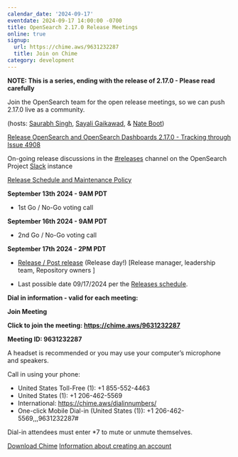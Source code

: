 ```yaml
---
calendar_date: '2024-09-17'
eventdate: 2024-09-17 14:00:00 -0700
title: OpenSearch 2.17.0 Release Meetings
online: true
signup:
  url: https://chime.aws/9631232287
  title: Join on Chime
category: development
---
```


**NOTE: This is a series, ending with the release of 2.17.0 - Please read carefully**

Join the OpenSearch team for the open release meetings, so we can push 2.17.0 live as a community.

(hosts: [Saurabh Singh](https://github.com/getsaurabh02), [Sayali Gaikawad](https://github.com/gaiksaya), & [Nate Boot](https://github.com/nateynateynate))

[Release OpenSearch and OpenSearch Dashboards 2.17.0 - Tracking through Issue 4908](https://github.com/opensearch-project/opensearch-build/issues/4908)

On-going release discussions in the [#releases](https://opensearch.slack.com/archives/C0561HRK961) channel on the OpenSearch Project [Slack](https://opensearch.org/slack.html) instance

[Release Schedule and Maintenance Policy](https://opensearch.org/releases.html)

**September 13th 2024 - 9AM PDT**

* 1st Go / No-Go voting call

**September 16th 2024 - 9AM PDT**

* 2nd Go / No-Go voting call

**September 17th 2024 - 2PM PDT**

* [Release / Post release](https://github.com/opensearch-project/opensearch-build/wiki/Releasing-the-Distribution#release) (Release day!) [Release manager, leadership team, Repository owners ]

* Last possible date 09/17/2024 per the [Releases schedule](https://opensearch.org/releases.html).


**Dial in information - valid for each meeting:**

**Join Meeting**

**Click to join the meeting: <https://chime.aws/9631232287>**

**Meeting ID: 9631232287** 

A headset is recommended or you may use your computer’s microphone and speakers.

Call in using your phone: 
- United States Toll-Free (1): +1 855-552-4463
- United States (1): +1 206-462-5569
- International: https://chime.aws/dialinnumbers/
- One-click Mobile Dial-in (United States (1)): +1 206-462-5569,,,9631232287#

Dial-in attendees must enter *7 to mute or unmute themselves.

[Download Chime](https://aws.amazon.com/chime/download)
[Information about creating an account](https://aws.amazon.com/chime/getting-started)
